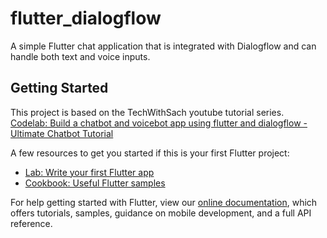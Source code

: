# flutter_dialogflow

A simple Flutter chat application that is integrated with Dialogflow and can handle both text and voice inputs.

## Getting Started

This project is based on the TechWithSach youtube tutorial series.  
[Codelab: Build a chatbot and voicebot app using flutter and dialogflow - Ultimate Chatbot Tutorial](https://www.youtube.com/watch?v=4elnjgA7iP8)

A few resources to get you started if this is your first Flutter project:

- [Lab: Write your first Flutter app](https://flutter.dev/docs/get-started/codelab)
- [Cookbook: Useful Flutter samples](https://flutter.dev/docs/cookbook)

For help getting started with Flutter, view our
[online documentation](https://flutter.dev/docs), which offers tutorials,
samples, guidance on mobile development, and a full API reference.

